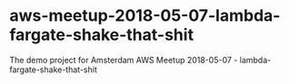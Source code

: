 # aws-meetup-2018-05-07-lambda-fargate-shake-that-shit
The demo project for Amsterdam AWS Meetup 2018-05-07 - lambda-fargate-shake-that-shit
